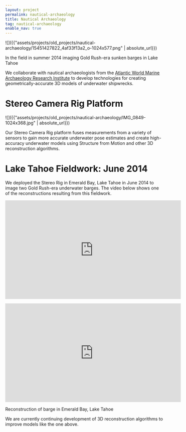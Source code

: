 ```yaml
---
layout: project
permalink: nautical-archaeology
title: Nautical Archaeology
tag: nautical-archaeology
enable_nav: true
---
```

![]({{"assets/projects/old_projects/nautical-archaeology/15451427822_4af33f13a2_o-1024x577.png" | absolute_url}})

In the field in summer 2014 imaging Gold Rush-era sunken barges in Lake Tahoe

We collaborate with nautical archaeologists from the <a href="http://www.amari-archaeology.org/" target="_blank">Atlantic World Marine Archaeology Research Institute</a> to develop technologies for creating geometrically-accurate 3D models of underwater shipwrecks. 

# Stereo Camera Rig Platform

![]({{"assets/projects/old_projects/nautical-archaeology/IMG_0849-1024x368.jpg" | absolute_url}})

Our Stereo Camera Rig platform fuses measurements from a variety of sensors to gain more accurate underwater pose estimates and create high-accuracy underwater models using Structure from Motion and other 3D reconstruction algorithms. 

# Lake Tahoe Fieldwork: June 2014

We deployed the Stereo Rig in Emerald Bay, Lake Tahoe in June 2014 to image two Gold Rush-era underwater barges. The video below shows one of the reconstructions resulting from this fieldwork. 

<iframe allowfullscreen="allowfullscreen" class="youtube-center" frameborder="0" height="315" src="https://www.youtube.com/embed/mUuxQBkg4ws" width="560"></iframe><p><iframe allowfullscreen="allowfullscreen" class="youtube-center" frameborder="0" height="315" src="https://www.youtube.com/embed/mUuxQBkg4ws" width="560"></iframe></p>

Reconstruction of barge in Emerald Bay, Lake Tahoe

We are currently continuing development of 3D reconstruction algorithms to improve models like the one above.    
